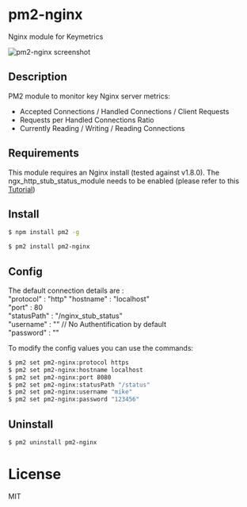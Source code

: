 # pm2-nginx
Nginx module for Keymetrics

![pm2-nginx screenshot](https://raw.githubusercontent.com/pm2-hive/pm2-nginx/master/pm2-nginx.jpg)

## Description

PM2 module to monitor key Nginx server metrics:

* Accepted Connections / Handled Connections / Client Requests 
* Requests per Handled Connections Ratio
* Currently Reading / Writing / Reading Connections


## Requirements

This module requires an Nginx install (tested against v1.8.0).
The ngx_http_stub_status_module needs to be enabled (please refer to this [Tutorial](https://rtcamp.com/tutorials/nginx/status-page/))

## Install

```bash
$ npm install pm2 -g

$ pm2 install pm2-nginx
```

## Config

The default connection details are :   
"protocol" : "http"
"hostname" : "localhost"  
"port" : 80  
"statusPath" : "/nginx_stub_status"  
"username" : "" // No Authentification by default  
"password" : ""
 

To modify the config values you can use the commands:
```bash
$ pm2 set pm2-nginx:protocol https
$ pm2 set pm2-nginx:hostname localhost
$ pm2 set pm2-nginx:port 8080
$ pm2 set pm2-nginx:statusPath "/status"
$ pm2 set pm2-nginx:username "mike"
$ pm2 set pm2-nginx:password "123456"
```

## Uninstall

```bash
$ pm2 uninstall pm2-nginx
```

# License

MIT
